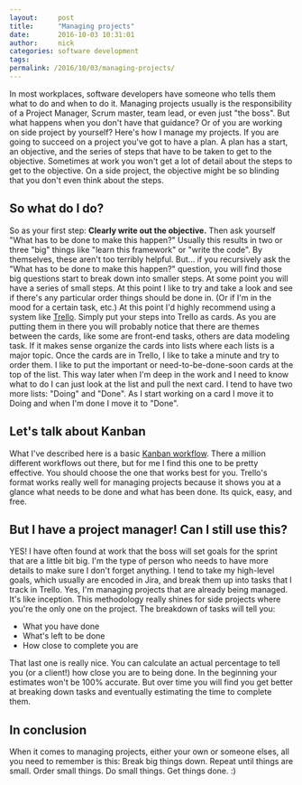 ```yaml
---
layout:     post
title:      "Managing projects"
date:       2016-10-03 10:31:01
author:     nick
categories: software development
tags:  
permalink: /2016/10/03/managing-projects/
---
```

In most workplaces, software developers have someone who tells them what to do and when to do it. Managing projects usually is the responsibility of a Project Manager, Scrum master, team lead, or even just "the boss". But what happens when you don't have that guidance? Or of you are working on side project by yourself? Here's how I manage my projects. If you are going to succeed on a project you've got to have a plan. A plan has a start, an objective, and the series of steps that have to be taken to get to the objective. Sometimes at work you won't get a lot of detail about the steps to get to the objective. On a side project, the objective might be so blinding that you don't even think about the steps. 

## So what do I do?

So as your first step: **Clearly write out the objective.** Then ask yourself "What has to be done to make this happen?" Usually this results in two or three "big" things like "learn this framework" or "write the code". By themselves, these aren't too terribly helpful. But... if you recursively ask the "What has to be done to make this happen?" question, you will find those big questions start to break down into smaller steps. At some point you will have a series of small steps. At this point I like to try and take a look and see if there's any particular order things should be done in. (Or if I'm in the mood for a certain task, etc.) At this point I'd highly recommend using a system like [Trello](https://trello.com/nloadholtes/recommend). Simply put your steps into Trello as cards. As you are putting them in there you will probably notice that there are themes between the cards, like some are front-end tasks, others are data modeling task. If it makes sense organize the cards into lists where each lists is a major topic. Once the cards are in Trello, I like to take a minute and try to order them. I like to put the important or need-to-be-done-soon cards at the top of the list. This way later when I'm deep in the work and I need to know what to do I can just look at the list and pull the next card. I tend to have two more lists: "Doing" and "Done". As I start working on a card I move it to Doing and when I'm done I move it to "Done". 

## Let's talk about Kanban

What I've described here is a basic [Kanban workflow](https://kanbanflow.com/). There a million different workflows out there, but for me I find this one to be pretty effective. You should choose the one that works best for you. Trello's format works really well for managing projects because it shows you at a glance what needs to be done and what has been done. Its quick, easy, and free. 

## But I have a project manager! Can I still use this?

YES! I have often found at work that the boss will set goals for the sprint that are a little bit big. I'm the type of person who needs to have more details to make sure I don't forget anything. I tend to take my high-level goals, which usually are encoded in Jira, and break them up into tasks that I track in Trello. Yes, I'm managing projects that are already being managed. It's like inception. This methodology really shines for side projects where you're the only one on the project. The breakdown of tasks will tell you: 

  * What you have done
  * What's left to be done
  * How close to complete you are

That last one is really nice. You can calculate an actual percentage to tell you (or a client!) how close you are to being done. In the beginning your estimates won't be 100% accurate. But over time you will find you get better at breaking down tasks and eventually estimating the time to complete them. 

## In conclusion

When it comes to managing projects, either your own or someone elses, all you need to remember is this: Break big things down. Repeat until things are small. Order small things. Do small things. Get things done. :)  
